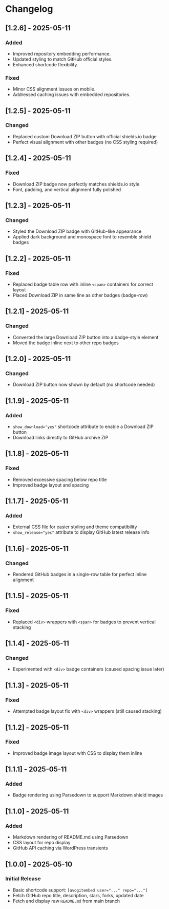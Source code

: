 # Changelog

## [1.2.6] - 2025-05-11
### Added
- Improved repository embedding performance.
- Updated styling to match GitHub official styles.
- Enhanced shortcode flexibility.

### Fixed
- Minor CSS alignment issues on mobile.
- Addressed caching issues with embedded repositories.

## [1.2.5] - 2025-05-11
### Changed
- Replaced custom Download ZIP button with official shields.io badge
- Perfect visual alignment with other badges (no CSS styling required)

## [1.2.4] - 2025-05-11
### Fixed
- Download ZIP badge now perfectly matches shields.io style
- Font, padding, and vertical alignment fully polished

## [1.2.3] - 2025-05-11
### Changed
- Styled the Download ZIP badge with GitHub-like appearance
- Applied dark background and monospace font to resemble shield badges

## [1.2.2] - 2025-05-11
### Fixed
- Replaced badge table row with inline `<span>` containers for correct layout
- Placed Download ZIP in same line as other badges (badge-row)

## [1.2.1] - 2025-05-11
### Changed
- Converted the large Download ZIP button into a badge-style element
- Moved the badge inline next to other repo badges

## [1.2.0] - 2025-05-11
### Changed
- Download ZIP button now shown by default (no shortcode needed)

## [1.1.9] - 2025-05-11
### Added
- `show_download="yes"` shortcode attribute to enable a Download ZIP button
- Download links directly to GitHub archive ZIP

## [1.1.8] - 2025-05-11
### Fixed
- Removed excessive spacing below repo title
- Improved badge layout and spacing

## [1.1.7] - 2025-05-11
### Added
- External CSS file for easier styling and theme compatibility
- `show_release="yes"` attribute to display GitHub latest release info

## [1.1.6] - 2025-05-11
### Changed
- Rendered GitHub badges in a single-row table for perfect inline alignment

## [1.1.5] - 2025-05-11
### Fixed
- Replaced `<div>` wrappers with `<span>` for badges to prevent vertical stacking

## [1.1.4] - 2025-05-11
### Changed
- Experimented with `<div>` badge containers (caused spacing issue later)

## [1.1.3] - 2025-05-11
### Fixed
- Attempted badge layout fix with `<div>` wrappers (still caused stacking)

## [1.1.2] - 2025-05-11
### Fixed
- Improved badge image layout with CSS to display them inline

## [1.1.1] - 2025-05-11
### Added
- Badge rendering using Parsedown to support Markdown shield images

## [1.1.0] - 2025-05-11
### Added
- Markdown rendering of README.md using Parsedown
- CSS layout for repo display
- GitHub API caching via WordPress transients

## [1.0.0] - 2025-05-10
### Initial Release
- Basic shortcode support: `[avogitembed user="..." repo="..."]`
- Fetch GitHub repo title, description, stars, forks, updated date
- Fetch and display raw `README.md` from main branch
